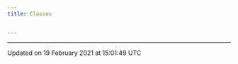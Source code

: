 ```yaml
---
title: Classes


---
```









-------------------------------

Updated on 19 February 2021 at 15:01:49 UTC
